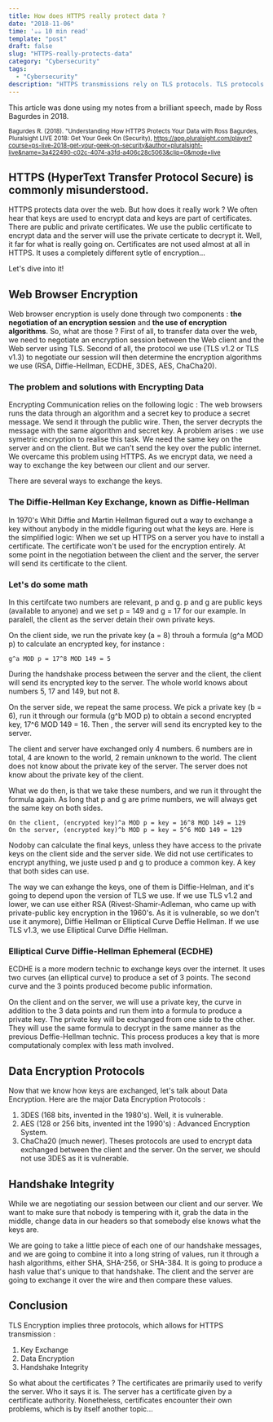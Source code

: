 ```yaml
---
title: How does HTTPS really protect data ?
date: "2018-11-06"
time: '☕️☕️ 10 min read'
template: "post"
draft: false
slug: "HTTPS-really-protects-data"
category: "Cybersecurity"
tags:
  - "Cybersecurity"
description: "HTTPS transmissions rely on TLS protocols. TLS protocols works according to 3 components : 1. Key Exchange, 2. Data Encryption, and 3. Handshake Integrity."
---
```



This article was done using my notes from a brilliant speech, made by Ross Bagurdes in 2018.

<sub>Bagurdes R. (2018). "Understanding How HTTPS Protects Your Data with Ross Bagurdes, Pluralsight LIVE 2018: Get Your Geek On (Security), https://app.pluralsight.com/player?course=ps-live-2018-get-your-geek-on-security&author=pluralsight-live&name=3a422490-c02c-4074-a3fd-a406c28c5063&clip=0&mode=live</sub>

## HTTPS (HyperText Transfer Protocol Secure) is commonly misunderstood.

HTTPS protects data over the web. But how does it really work ? We often hear that keys are used to encrypt data and keys are part of certificates. There are public and private certificates. We use the public certificate to encrypt data and the server will use the private certicate to decrypt it. Well, it far for what is really going on. Certificates are not used almost at all in HTTPS. It uses a completely different sytle of encryption...

Let's dive into it!

## Web Browser Encryption

Web browser encryption is usely done through two components : **the negotiation of an encryption session** and **the use of encryption algorithms**. So, what are those ? First of all, to transfer data over the web, we need to negotiate an encryption session between the Web client and the Web server using TLS. Second of all, the protocol we use (TLS v1.2 or TLS v1.3) to negotiate our session will then determine the encryption algorithms we use (RSA, Diffie-Hellman, ECDHE, 3DES, AES, ChaCha20).

### The problem and solutions with Encrypting Data

Encrypting Communication relies on the following logic : The web browsers runs the data through an algorithm and a secret key to produce a secret message. We send it through the public wire. Then, the server decrypts the message with the same algorithm and secret key. A problem arises : we use symetric encryption to realise this task. We need the same key on the server and on the client. But we can't send the key over the public internet. We overcame this problem using HTTPS. As we encrypt data, we need a way to exchange the key between our client and our server.

There are several ways to exchange the keys.

### The Diffie-Hellman Key Exchange, known as Diffie-Hellman

In 1970's Whit Diffie and Martin Hellman figured out a way to exchange a key without anybody in the middle figuring out what the keys are. Here is the simplified logic: When we set up HTTPS on a server you have to install a certificate. The certificate won't be used for the encryption entirely. At some point in the negotiation between the client and the server, the server will send its certificate to the client.

### Let's do some math

In this certifcate two numbers are relevant, p and g. p and g are public keys (available to anyone) and we set p = 149 and g = 17 for our example. In paralell, the client as the server detain their own private keys.

On the client side, we run the private key (a = 8) throuh a formula (g^a MOD p) to calculate an encrypted key, for instance :

```
g^a MOD p = 17^8 MOD 149 = 5
```

During the handshake process between the server and the client, the client will send its encrypted key to the server. The whole world knows about numbers 5, 17 and 149, but not 8.

On the server side, we repeat the same process. We pick a private key (b = 6), run it through our formula (g^b MOD p) to obtain a second encrypted key, 17^6 MOD 149 = 16. Then , the server will send its encrypted key to the server.

The client and server have exchanged only 4 numbers. 6 numbers are in total, 4 are known to the world, 2 remain unknown to the world. The client does not know about the private key of the server. The server does not know about the private key of the client.

What we do then, is that we take these numbers, and we run it throught the formula again. As long that p and g are prime numbers, we will always get the same key on both sides.

```
On the client, (encrypted key)^a MOD p = key = 16^8 MOD 149 = 129
On the server, (encrypted key)^b MOD p = key = 5^6 MOD 149 = 129
```

Nodoby can calculate the final keys, unless they have access to the private keys on the client side and the server side. We did not use certificates to encrypt anything, we juste used p and g to produce a common key. A key that both sides can use.

The way we can exhange the keys, one of them is Diffie-Helman, and it's going to depend upon the version of TLS we use. If we use TLS v1.2 and lower, we can use either RSA (Rivest-Shamir-Adleman, who came up with private-public key encryption in the 1960's. As it is vulnerable, so we don't use it anymore), Diffie Hellman or Elliptical Curve Deffie Hellman. If we use TLS v1.3, we use Elliptical Curve Diffie Hellman.

### Elliptical Curve Diffie-Hellman Ephemeral (ECDHE)

ECDHE is a more modern technic to exchange keys over the internet. It uses two curves (an elliptical curve) to produce a set of 3 points. The second curve and the 3 points produced become public information.

On the client and on the server, we will use a private key, the curve in addition to the 3 data points and run them into a formula to produce a private key. The private key will be exchanged from one side to the other. They will use the same formula to decrypt in the same manner as the previous Deffie-Hellman technic. This process produces a key that is more computationaly complex with less math involved.

## Data Encryption Protocols

Now that we know how keys are exchanged, let's talk about Data Encryption. Here are the major Data Encryption Protocols :

1. 3DES (168 bits, invented in the 1980's). Well, it is vulnerable.
2. AES (128 or 256 bits, invented int the 1990's) : Advanced Encryption System.
3. ChaCha20 (much newer).
   Theses protocols are used to encrypt data exchanged between the client and the server. On the server, we should not use 3DES as it is vulnerable.

## Handshake Integrity

While we are negotiating our session between our client and our server. We want to make sure that nobody is tempering with it, grab the data in the middle, change data in our headers so that somebody else knows what the keys are.

We are going to take a little piece of each one of our handshake messages, and we are going to combine it into a long string of values, run it through a hash algorithms, either SHA, SHA-256, or SHA-384. It is going to produce a hash value that's unique to that handshake. The client and the server are going to exchange it over the wire and then compare these values.

## Conclusion

TLS Encryption implies three protocols, which allows for HTTPS transmission :

1. Key Exchange
2. Data Encryption
3. Handshake Integrity

So what about the certificates ? The certificates are primarily used to verify the server. Who it says it is. The server has a certificate given by a certificate authority. Nonetheless, certificates encounter their own problems, which is by itself another topic...
